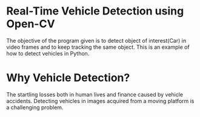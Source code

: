 # Real-Time Vehicle Detection using Open-CV

The objective of the program given is to detect object of interest(Car) in video frames and to keep tracking the same object. This is an example of how to detect vehicles in Python.

# Why Vehicle Detection?

The startling losses both in human lives and finance caused by vehicle accidents.
Detecting vehicles in images acquired from a moving platform is a challenging problem.
